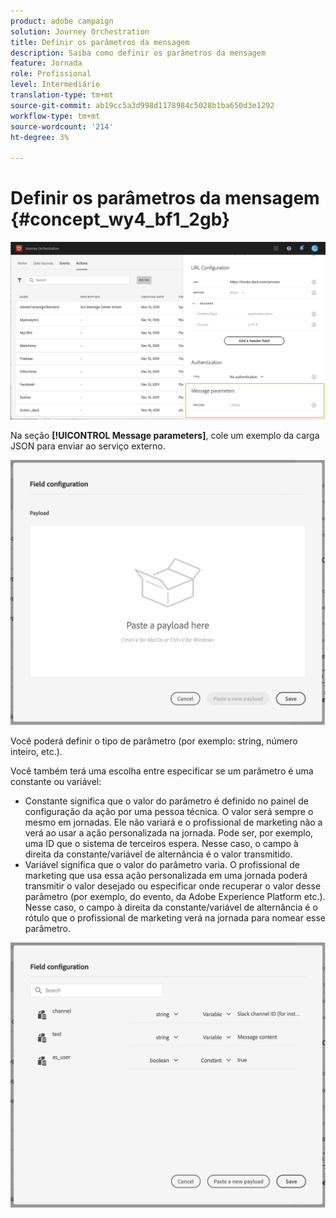 ```yaml
---
product: adobe campaign
solution: Journey Orchestration
title: Definir os parâmetros da mensagem
description: Saiba como definir os parâmetros da mensagem
feature: Jornada
role: Profissional
level: Intermediário
translation-type: tm+mt
source-git-commit: ab19cc5a3d998d1178984c5028b1ba650d3e1292
workflow-type: tm+mt
source-wordcount: '214'
ht-degree: 3%

---
```



# Definir os parâmetros da mensagem {#concept_wy4_bf1_2gb}

![](../assets/messageparameterssection.png)

Na seção **[!UICONTROL Message parameters]**, cole um exemplo da carga JSON para enviar ao serviço externo.

![](../assets/customactionpayloadmessage.png)

Você poderá definir o tipo de parâmetro (por exemplo: string, número inteiro, etc.).

Você também terá uma escolha entre especificar se um parâmetro é uma constante ou variável:

* Constante significa que o valor do parâmetro é definido no painel de configuração da ação por uma pessoa técnica. O valor será sempre o mesmo em jornadas. Ele não variará e o profissional de marketing não a verá ao usar a ação personalizada na jornada. Pode ser, por exemplo, uma ID que o sistema de terceiros espera. Nesse caso, o campo à direita da constante/variável de alternância é o valor transmitido.
* Variável significa que o valor do parâmetro varia. O profissional de marketing que usa essa ação personalizada em uma jornada poderá transmitir o valor desejado ou especificar onde recuperar o valor desse parâmetro (por exemplo, do evento, da Adobe Experience Platform etc.). Nesse caso, o campo à direita da constante/variável de alternância é o rótulo que o profissional de marketing verá na jornada para nomear esse parâmetro.

![](../assets/customactionpayloadmessage2.png)
